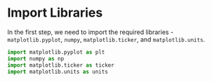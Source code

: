 # Import Libraries

In the first step, we need to import the required libraries - `matplotlib.pyplot`, `numpy`, `matplotlib.ticker`, and `matplotlib.units`.

```python
import matplotlib.pyplot as plt
import numpy as np
import matplotlib.ticker as ticker
import matplotlib.units as units
```
